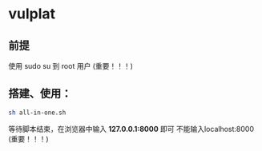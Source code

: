 # vulplat

## 前提
使用 sudo su 到 root 用户 (重要！！！)

## 搭建、使用：
```bash
sh all-in-one.sh
```

等待脚本结束，在浏览器中输入 **127.0.0.1:8000** 即可
不能输入localhost:8000 (重要！！！)
